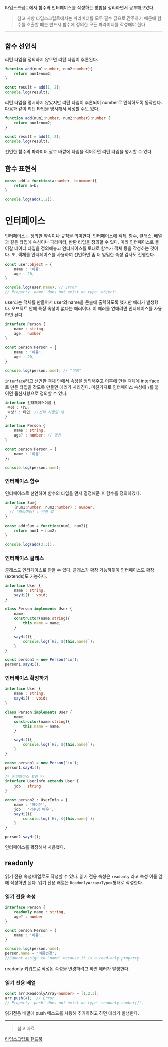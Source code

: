 
타입스크립트에서 함수와 인터페이스를 작성하는 방법을 정리하면서 공부해보았다.

> 참고 사항
타입스크립트에서는 파라미터를 모두 필수 값으로 간주하기 때문에 함수를 호출할 떄는 반드시 함수에 정의한 모든 파라미터를 작성해야 한다.

-- --

## 함수 선언식
리턴 타입을 정의하지 않으면 리턴 타입이 추론된다.
```typescript
function add(num1:number, num2:number){
    return num1+num2;
}

const result = add(1, 2);
console.log(result);
```
리턴 타입을 명시하지 않았지만 리턴 타입이 추론되어 number로 인식하도록 동작한다.
다음과 같이 리턴 타입을 명시해서 작성할 수도 있다.
```typescript
function add(num1:number, num2:number):number {
    return num1+num2;
}

const result = add(1, 2);
console.log(result);

```
선언한 함수의 파라미터 괄호 바깥에 타입을 적어주면 리턴 타입을 명시할 수 있다.

## 함수 표현식
```typescript
const add = function(a:number, b:number){
    return a+b;
}

console.log(add(1,2));
```

# 인터페이스
인터페이스는 정의한 약속이나 규칙을 의미한다.
인터페이스에 객체, 함수, 클래스, 배열과 같은 타입에 속성이나 파라미터, 반환 타입을 정의할 수 있다.
미리 인터페이스로 들어갈 데이터 타입을 정의해놓고 인터페이스를 토대로 함수가 객체 등을 작성하는 것이다.
또, 객체를 인터페이스를 사용하여 선언하면 좀 더 엄밀한 속성 검사도 진행한다.

```typescript
const user:object = {
    name : '이름',
    age : 20,
}

console.log(user.name); // Error
// Property 'name' does not exist on type 'object'.
```
user라는 객체를 만들어서 user의 name을 콘솔에 출력하도록 했지만 에러가 발생했다.
오브젝트 안에 특정 속성이 없다는 에러이다. 이 에러를 없애려면 인터페이스를 사용하면 된다.

```typescript
interface Person {
    name : string,
    age : number
}

const person:Person = {
    name : '이름',
    age : 20,
}

console.log(person.name); // "이름"
```

`interface`라고 선언한 객체 안에서 속성을 정의해주고
이후에 만들 객체에 interface로 만든 타입을 갖도록 만들면 에러가 사라진다.
마찬가지로 인터페이스 속성에 `?`를 붙이면 옵션사항으로 정의할 수 있다.
```typescript
interface 인터페이스이름 {
 속성 : 타입;
 속성? : 타입; //선택 사항일 때
}
```

```typescript
interface Person {
    name : string;
    age? : number; // 옵션
}

const person:Person = {
    name : '이름',
};

console.log(person.name);
```

### 인터페이스 함수
인터페이스로 선언하여 함수의 타입을 먼저 결정해준 후 함수를 정의하였다.
```typescript
interface Sum{
    (num1:number, num2:number) : number;
  // (파라미터) : 반환 값
}

const add:Sum = function(num1, num2){
    return num1 + num2;
}

console.log(add(3,3));
```

### 인터페이스 클래스
클래스도 인터페이스로 만들 수 있다.
클래스가 확장 가능하듯이 인터페이스도 확장(extends)도 가능하다.

```typescript
interface User {
    name : string;
    sayHi() : void;
}

class Person implements User {
    name;
    constructor(name:string){
        this.name = name;
    }

    sayHi(){
        console.log(`Hi, ${this.name}`);
    }
}

const person1 = new Person('iu');
person1.sayHi();
```

### 인터페이스 확장하기
```typescript
interface User {
    name : string;
    sayHi() : void;
}

class Person implements User {
    name;
    constructor(name:string){
        this.name = name;
    }

    sayHi(){
        console.log(`Hi, ${this.name}`);
    }
}

const person1 = new Person('iu');
person1.sayHi();

/* 인터페이스 확장 */
interface UserInfo extends User {
    job : string
}

const person2 : UserInfo = {
    name : '아이유',
    job : '가수겸 배우',
    sayHi(){
        console.log(`Hi, ${this.name}`);
    }
}

person2.sayHi();
```
인터페이스를 확장해서 사용했다.


## readonly
읽기 전용 속성/배열로도 작성할 수 있다.
읽기 전용 속성은 `readonly` 라고 속성 이름 앞에 작성하면 된다.
읽기 전용 배열은 `ReadonlyArray<Type>`형태로 작성한다.

### 읽기 전용 속성
```typescript
interface Person {
    readonly name : string,
    age? : number
}

const person:Person = {
    name : '이름',
}

console.log(person.name);
person.name = '이름변경';
//Cannot assign to 'name' because it is a read-only property.
```

readonly 키워드로 작성된 속성을 변경하려고 하면 에러가 발생한다.

### 읽기 전용 배열
```typescript
const arr:ReadonlyArray<number> = [1,2,3];
arr.push(4);  // Error
// Property 'push' does not exist on type 'readonly number[]'.
```
읽기전용 배열에 push 메소드를 사용해 추가하려고 하면 에러가 발생한다.


-- --
> 참고 자료
> 
[타입스크립트 핸드북](https://joshua1988.github.io/ts/guide/functions.html#%ED%83%80%EC%9E%85%EC%8A%A4%ED%81%AC%EB%A6%BD%ED%8A%B8%EC%97%90%EC%84%9C%EC%9D%98-%ED%95%A8%EC%88%98)
